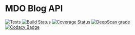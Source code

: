 # MDO Blog API

![Tests](https://github.com/metodiobetsanov/mdo-blog-api/workflows/GitHub/badge.svg) [![Build Status](https://travis-ci.com/metodiobetsanov/mdo-blog-api.svg?branch=master)](https://travis-ci.com/metodiobetsanov/mdo-blog-api) [![Coverage Status](https://coveralls.io/repos/github/metodiobetsanov/mdo-blog-api/badge.svg?branch=master)](https://coveralls.io/github/metodiobetsanov/mdo-blog-api?branch=master) [![DeepScan grade](https://deepscan.io/api/teams/6973/projects/9600/branches/126846/badge/grade.svg)](https://deepscan.io/dashboard#view=project&tid=6973&pid=9600&bid=126846) [![Codacy Badge](https://api.codacy.com/project/badge/Grade/cf42157e74b94d5ea69e72df772941ae)](https://www.codacy.com/manual/metodiobetsanov/mdo-blog-api?utm_source=github.com&amp;utm_medium=referral&amp;utm_content=metodiobetsanov/mdo-blog-api&amp;utm_campaign=Badge_Grade)


